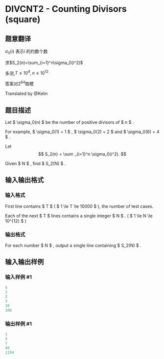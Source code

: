 # DIVCNT2 - Counting Divisors (square)

## 题意翻译

$\sigma_0(i)$ 表示$i$ 的约数个数

求$S_2(n)=\sum_{i=1}^n\sigma_0(i^2)$

多测,$T\le10^4,n\le10^{12}$

答案对$2^{64}$取模

Translated by @Kelin

## 题目描述

Let $ \sigma_0(n) $ be the number of positive divisors of $ n $ .

For example, $ \sigma_0(1) = 1 $ , $ \sigma_0(2) = 2 $ and $ \sigma_0(6) = 4 $ .

Let $$ S_2(n) = \sum _{i=1}^n \sigma_0(i^2). $$

Given $ N $ , find $ S_2(N) $ .

## 输入输出格式

### 输入格式

First line contains $ T $ ( $ 1 \le T \le 10000 $ ), the number of test cases.

Each of the next $ T $ lines contains a single integer $ N $ . ( $ 1 \le N \le 10^{12} $ )

### 输出格式

For each number $ N $ , output a single line containing $ S_2(N) $ .

## 输入输出样例

### 输入样例 #1

```cpp
5
1
2
3
10
100
```


### 输出样例 #1

```cpp
1
4
7
48
1194
```


